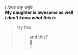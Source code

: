 *I love my wife* \
**My daughter is awesome as well**\
***I don't know what this is***
>try this
>>and this?\
:dizzy:\
:grey_question:
